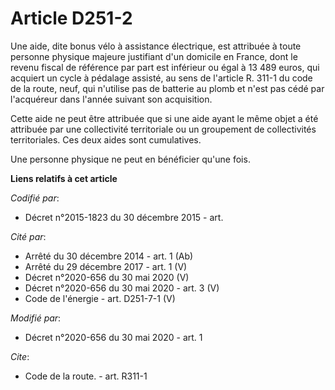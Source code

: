 # Article D251-2

Une aide, dite bonus vélo à assistance électrique, est attribuée à toute personne physique majeure justifiant d'un domicile
en France, dont le revenu fiscal de référence par part est inférieur ou égal à 13 489 euros, qui acquiert un cycle à pédalage
assisté, au sens de l'article R. 311-1 du code de la route, neuf, qui n'utilise pas de batterie au plomb et n'est pas cédé
par l'acquéreur dans l'année suivant son acquisition.

Cette aide ne peut être attribuée que si une aide ayant le même objet a été attribuée par une collectivité territoriale ou un
groupement de collectivités territoriales. Ces deux aides sont cumulatives.

Une personne physique ne peut en bénéficier qu'une fois.

**Liens relatifs à cet article**

_Codifié par_:

  - Décret n°2015-1823 du 30 décembre 2015 - art.

_Cité par_:

  - Arrêté du 30 décembre 2014 - art. 1 (Ab)
  - Arrêté du 29 décembre 2017 - art. 1 (V)
  - Décret n°2020-656 du 30 mai 2020 (V)
  - Décret n°2020-656 du 30 mai 2020 - art. 3 (V)
  - Code de l'énergie - art. D251-7-1 (V)

_Modifié par_:

  - Décret n°2020-656 du 30 mai 2020 - art. 1

_Cite_:

  - Code de la route. - art. R311-1
